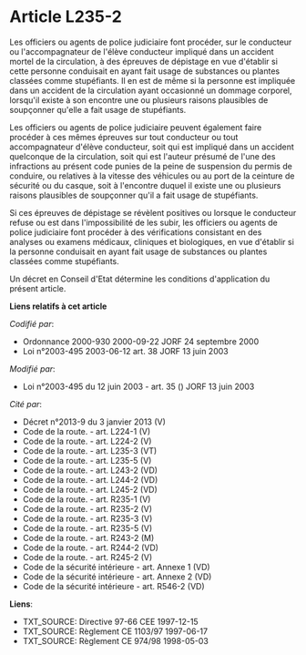 # Article L235-2

Les officiers ou agents de police judiciaire font procéder, sur le conducteur ou l'accompagnateur de l'élève conducteur
impliqué dans un accident mortel de la circulation, à des épreuves de dépistage en vue d'établir si cette personne conduisait
en ayant fait usage de substances ou plantes classées comme stupéfiants. Il en est de même si la personne est impliquée dans
un accident de la circulation ayant occasionné un dommage corporel, lorsqu'il existe à son encontre une ou plusieurs raisons
plausibles de soupçonner qu'elle a fait usage de stupéfiants.

Les officiers ou agents de police judiciaire peuvent également faire procéder à ces mêmes épreuves sur tout conducteur ou
tout accompagnateur d'élève conducteur, soit qui est impliqué dans un accident quelconque de la circulation, soit qui est
l'auteur présumé de l'une des infractions au présent code punies de la peine de suspension du permis de conduire, ou
relatives à la vitesse des véhicules ou au port de la ceinture de sécurité ou du casque, soit à l'encontre duquel il existe
une ou plusieurs raisons plausibles de soupçonner qu'il a fait usage de stupéfiants.

Si ces épreuves de dépistage se révèlent positives ou lorsque le conducteur refuse ou est dans l'impossibilité de les subir,
les officiers ou agents de police judiciaire font procéder à des vérifications consistant en des analyses ou examens
médicaux, cliniques et biologiques, en vue d'établir si la personne conduisait en ayant fait usage de substances ou plantes
classées comme stupéfiants.

Un décret en Conseil d'Etat détermine les conditions d'application du présent article.

**Liens relatifs à cet article**

_Codifié par_:

  - Ordonnance 2000-930 2000-09-22 JORF 24 septembre 2000
  - Loi n°2003-495 2003-06-12 art. 38 JORF 13 juin 2003

_Modifié par_:

  - Loi n°2003-495 du 12 juin 2003 - art. 35 () JORF 13 juin 2003

_Cité par_:

  - Décret n°2013-9 du 3 janvier 2013 (V)
  - Code de la route. - art. L224-1 (V)
  - Code de la route. - art. L224-2 (V)
  - Code de la route. - art. L235-3 (VT)
  - Code de la route. - art. L235-5 (V)
  - Code de la route. - art. L243-2 (VD)
  - Code de la route. - art. L244-2 (VD)
  - Code de la route. - art. L245-2 (VD)
  - Code de la route. - art. R235-1 (V)
  - Code de la route. - art. R235-2 (V)
  - Code de la route. - art. R235-3 (V)
  - Code de la route. - art. R235-5 (V)
  - Code de la route. - art. R243-2 (M)
  - Code de la route. - art. R244-2 (VD)
  - Code de la route. - art. R245-2 (V)
  - Code de la sécurité intérieure - art. Annexe 1 (VD)
  - Code de la sécurité intérieure - art. Annexe 2 (VD)
  - Code de la sécurité intérieure - art. R546-2 (VD)

**Liens**:

  - TXT_SOURCE: Directive 97-66 CEE 1997-12-15
  - TXT_SOURCE: Règlement CE 1103/97 1997-06-17
  - TXT_SOURCE: Règlement CE 974/98 1998-05-03
